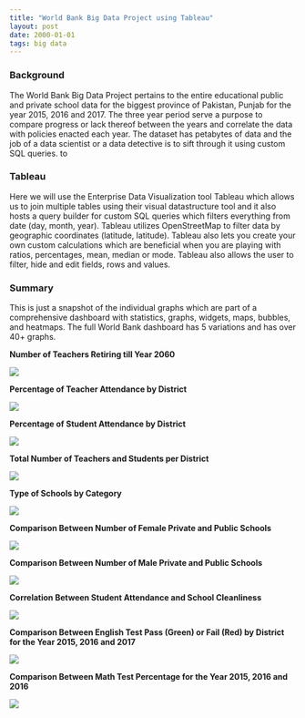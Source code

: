 ```yaml
---
title: "World Bank Big Data Project using Tableau"
layout: post
date: 2000-01-01
tags: big data
---
```


### Background

The World Bank Big Data Project pertains to the entire educational public and
private school data for the biggest province of Pakistan, Punjab for the year
2015, 2016 and 2017. The three year period serve a purpose to compare progress
or lack thereof between the years and correlate the data with policies enacted
each year. The dataset has petabytes of data and the job of a data scientist or
a data detective is to sift through it using custom SQL queries. to 

### Tableau

Here we will use the Enterprise Data Visualization tool Tableau which allows us
to join multiple tables using their visual datastructure tool and it also hosts
a query builder for custom SQL queries which filters everything from date (day,
month, year). Tableau utilizes OpenStreetMap to filter data by geographic
coordinates (latitude, latitude). Tableau also lets you create your own custom
calculations which are beneficial when you are playing with ratios, percentages,
mean, median or mode. Tableau also allows the user to filter, hide and edit
fields, rows and values.

### Summary

This is just a snapshot of the individual graphs which are part of a
comprehensive dashboard with statistics, graphs, widgets, maps, bubbles, and
heatmaps. The full World Bank dashboard has 5 variations and has over 40+
graphs.

**Number of Teachers Retiring till Year 2060**

![](https://cdn-images-1.medium.com/max/800/1*854ZsjVsUuM38ZHZdpxTkQ.png)

**Percentage of Teacher Attendance by District**

![](https://cdn-images-1.medium.com/max/800/1*cr6ymkz6j1DRvVU-kP_kLA.png)

**Percentage of Student Attendance by District**

![](https://cdn-images-1.medium.com/max/800/1*Pa2PJwkGF6VgUPalFHo3ow.png)

**Total Number of Teachers and Students per District**

![](https://cdn-images-1.medium.com/max/800/1*y8qZv7qqJ_XGcm1mOHdDNA.png)

**Type of Schools by Category**

![](https://cdn-images-1.medium.com/max/800/1*McCO4ZsxMfEVPaBNH6RuHw.png)

**Comparison Between Number of Female Private and Public Schools**

![](https://cdn-images-1.medium.com/max/800/1*J452kYv8VYlhBTd_QB3dew.png)

**Comparison Between Number of Male Private and Public Schools**

![](https://cdn-images-1.medium.com/max/800/1*J8UGl6xv3FugTgDx3paslA.png)

**Correlation Between Student Attendance and School Cleanliness**

![](https://cdn-images-1.medium.com/max/800/1*8dDm8eu5MN5w2R6Fq9hxRQ.png)

**Comparison Between English Test Pass (Green) or Fail (Red) by District for the
Year 2015, 2016 and 2017**

![](https://cdn-images-1.medium.com/max/800/1*LOlc7MVTAdwFiYds76vSzg.png)

**Comparison Between Math Test Percentage for the Year 2015, 2016 and 2016**

![](https://cdn-images-1.medium.com/max/800/1*eNjRUVDQHIMfvEYOe3OUFQ.png)

<br> 
